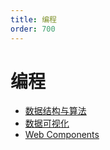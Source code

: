 ```yaml
---
title: 编程
order: 700
---
```

# 编程 

- [数据结构与算法](/blog/program/algorithm)    
- [数据可视化](/blog/program/charts)    
- [Web Components](/blog/program/web-components)    
